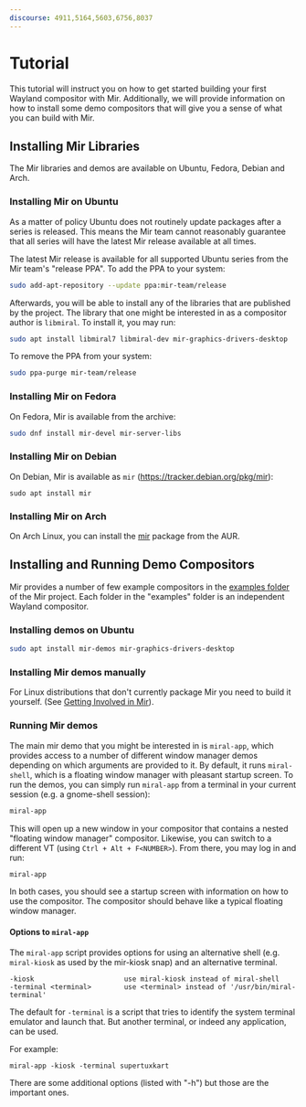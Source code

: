 ```yaml
---
discourse: 4911,5164,5603,6756,8037
---
```


# Tutorial
This tutorial will instruct you on how to get started building your first
Wayland compositor with Mir. Additionally, we will provide information on how
to install some demo compositors that will give you a sense of what you can
build with Mir.

## Installing Mir Libraries
The Mir libraries and demos are available on Ubuntu, Fedora, Debian and Arch.

### Installing Mir on Ubuntu
As a matter of policy Ubuntu does not routinely update packages after a series
is released. This means the Mir team cannot reasonably guarantee that all series
will have the latest Mir release available at all times.

The latest Mir release is available for all supported Ubuntu series from the
Mir team's "release PPA". To add the PPA to your system:

```sh
sudo add-apt-repository --update ppa:mir-team/release
```

Afterwards, you will be able to install any of the libraries that are published
by the project. The library that one might be interested in as a compositor author
is `libmiral`. To install it, you may run:


```sh
sudo apt install libmiral7 libmiral-dev mir-graphics-drivers-desktop
```

To remove the PPA from your system:

```sh
sudo ppa-purge mir-team/release
```

### Installing Mir on Fedora

On Fedora, Mir is available from the archive:

```sh
sudo dnf install mir-devel mir-server-libs
```

### Installing Mir on Debian
On Debian, Mir is available as `mir` (https://tracker.debian.org/pkg/mir):

```
sudo apt install mir
```


### Installing Mir on Arch

On Arch Linux, you can install the [mir](https://aur.archlinux.org/packages/mir/) package from the AUR.

## Installing and Running Demo Compositors
Mir provides a number of few example compositors in the
[examples folder](https://github.com/canonical/mir/tree/main/examples) of the Mir project.
Each folder in the "examples" folder is an independent Wayland compositor.

### Installing demos on Ubuntu

```sh
sudo apt install mir-demos mir-graphics-drivers-desktop
```

### Installing Mir demos manually
For Linux distributions that don't currently package Mir you need to build it
yourself. (See [Getting Involved in Mir](how-to/getting_involved_in_mir)).

### Running Mir demos
The main mir demo that you might be interested in is `miral-app`, which provides
access to a number of different window manager demos depending on which arguments
are provided to it. By default, it runs `miral-shell`, which is a floating window manager
with  pleasant startup screen. To run the demos, you can  simply run `miral-app`
from a terminal in your current session (e.g. a gnome-shell session):

```sh
miral-app
```

This will open up a new window in your compositor that contains a nested
"floating window manager" compositor.
Likewise, you can switch to a different VT (using `Ctrl + Alt + F<NUMBER>`). From
there, you may log in and run:

```sh
miral-app
```

In both cases, you should see a startup screen with information on how to use the
compositor. The compositor should behave like a typical floating window manager.

#### Options to `miral-app`
The `miral-app` script provides options for using an alternative shell
(e.g. `miral-kiosk` as used by the mir-kiosk snap) and an alternative terminal.

    -kiosk                      use miral-kiosk instead of miral-shell
    -terminal <terminal>        use <terminal> instead of '/usr/bin/miral-terminal'

The default for `-terminal` is a script that tries to identify the system terminal
emulator and launch that. But another terminal, or indeed any application, can be used.

For  example:

    miral-app -kiosk -terminal supertuxkart

There are some additional options (listed with "-h") but those are the important
ones.
